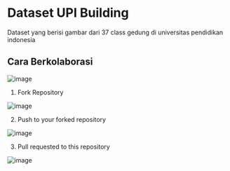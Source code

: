 # Dataset UPI Building
Dataset yang berisi gambar dari 37 class gedung di universitas pendidikan indonesia
## Cara Berkolaborasi

![image](https://github.com/user-attachments/assets/a52b1720-30ef-43a3-8ffb-a9e4457697a9)

1. Fork Repository

![image](https://github.com/user-attachments/assets/cb178c29-8ea1-4fe6-af4c-a7fd2069866b)
 
2. Push to your forked repository

![image](https://github.com/user-attachments/assets/1961548a-9b6a-497d-ae53-dbf4fa5f309c)

3. Pull requested to this repository

![image](https://github.com/user-attachments/assets/8f16befc-c92f-4391-b3f9-6711d49f786b)
